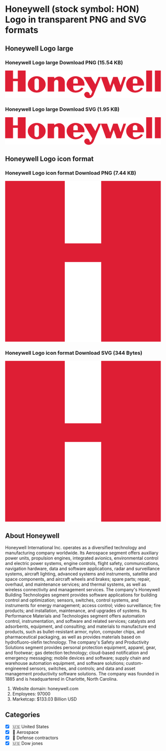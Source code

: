# Honeywell (stock symbol: HON) Logo in transparent PNG and SVG formats

## Honeywell Logo large

### Honeywell Logo large Download PNG (15.54 KB)

![Honeywell Logo large Download PNG (15.54 KB)](/img/orig/HON_BIG-881c910d.png)

### Honeywell Logo large Download SVG (1.95 KB)

![Honeywell Logo large Download SVG (1.95 KB)](/img/orig/HON_BIG-1ac08a0b.svg)

## Honeywell Logo icon format

### Honeywell Logo icon format Download PNG (7.44 KB)

![Honeywell Logo icon format Download PNG (7.44 KB)](/img/orig/HON-04eb977f.png)

### Honeywell Logo icon format Download SVG (344 Bytes)

![Honeywell Logo icon format Download SVG (344 Bytes)](/img/orig/HON-e1529fb9.svg)

## About Honeywell

Honeywell International Inc. operates as a diversified technology and manufacturing company worldwide. Its Aerospace segment offers auxiliary power units, propulsion engines, integrated avionics, environmental control and electric power systems, engine controls, flight safety, communications, navigation hardware, data and software applications, radar and surveillance systems, aircraft lighting, advanced systems and instruments, satellite and space components, and aircraft wheels and brakes; spare parts; repair, overhaul, and maintenance services; and thermal systems, as well as wireless connectivity and management services. The company's Honeywell Building Technologies segment provides software applications for building control and optimization; sensors, switches, control systems, and instruments for energy management; access control; video surveillance; fire products; and installation, maintenance, and upgrades of systems. Its Performance Materials and Technologies segment offers automation control, instrumentation, and software and related services; catalysts and adsorbents, equipment, and consulting; and materials to manufacture end products, such as bullet-resistant armor, nylon, computer chips, and pharmaceutical packaging, as well as provides materials based on hydrofluoro-olefin technology. The company's Safety and Productivity Solutions segment provides personal protection equipment, apparel, gear, and footwear; gas detection technology; cloud-based notification and emergency messaging; mobile devices and software; supply chain and warehouse automation equipment, and software solutions; custom-engineered sensors, switches, and controls; and data and asset management productivity software solutions. The company was founded in 1885 and is headquartered in Charlotte, North Carolina.

1. Website domain: honeywell.com
2. Employees: 97000
3. Marketcap: $133.03 Billion USD


## Categories
- [x] 🇺🇸 United States
- [x] 🚀 Aerospace
- [x] 🔫 Defense contractors
- [x] 🇺🇸 Dow jones

